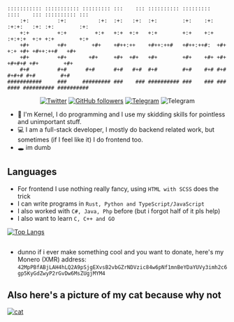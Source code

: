 ```
::::::::::: ::::::::::: ::::::::: :::    ::: :::::::::: :::::::::  ::::    ::: :::::::::: :::        
    :+:         :+:          :+:  :+:   :+:  :+:        :+:    :+: :+:+:   :+: :+:        :+:        
    +:+         +:+         +:+   +:+  +:+   +:+        +:+    +:+ :+:+:+  +:+ +:+        +:+        
    +#+         +#+        +#+    +#++:++    +#++:++#   +#++:++#:  +#+ +:+ +#+ +#++:++#   +#+        
    +#+         +#+       +#+     +#+  +#+   +#+        +#+    +#+ +#+  +#+#+# +#+        +#+        
    #+#         #+#      #+#      #+#   #+#  #+#        #+#    #+# #+#   #+#+# #+#        #+#        
###########     ###     ######### ###    ### ########## ###    ### ###    #### ########## ##########              
```
<p align="center">
  <a href="https://twitter.com/RealKernelPanic"><img alt="Twitter" src="https://img.shields.io/twitter/follow/RealKernelPanic?label=Twitter&style=flat-square&logo=twitter"></a>
  <a href="https://github.com/ItzKernel/ItzKernel"><img alt="GitHub followers" src="https://img.shields.io/github/followers/ItzKernel?label=Github&style=flat-square&logo=github"></a>
  <a href="https://t.me/itzkernel"><img alt="Telegram" src="https://img.shields.io/badge/Telegram-chat-%2326A5E4?style=flat-square&logo=telegram"></a>
  <img alt="Telegram" src="https://img.shields.io/badge/i_use_arch-btw-1793D1?style=flat-square&logo=archlinux">
</p>

- 👋 I'm Kernel, I do programming and I use my skidding skills for pointless and unimportant stuff.
- 💻 I am a full-stack developer, I mostly do backend related work, but sometimes (if I feel like it) I do frontend too. 
- 🕳️ im dumb  

## Languages
- For frontend I use nothing really fancy, using `HTML with SCSS` does the trick
- I can write programs in `Rust, Python and TypeScript/JavaScript`
- I also worked with `C#, Java, Php` before (but i forgot half of it pls help)
- I also want to learn `C, C++ and GO`

[![Top Langs](https://github-readme-stats.vercel.app/api/top-langs/?username=ItzKernel&layout=compact&theme=omni)]()

##
- dunno if i ever make something cool and you want to donate, here's my Monero (XMR) address: `42MpPBfABjLAH4hLQ2A9pSjgEXvsB2vbGZrNDVzic84w6pNf1mnBeYDaYUVy3imh2c6gp5KyGdZwyP2rGvDw6MsZUgjMYM4`

## Also here's a picture of my cat because why not
[![cat](https://media.discordapp.net/attachments/860533877957459968/951160811831848971/20220109_010956.jpg)]()
<!---
ItzKernel/ItzKernel is a ✨ special ✨ repository because its `README.md` (this file) appears on your GitHub profile.
You can click the Preview link to take a look at your changes.
--->
